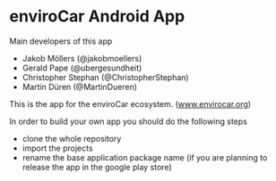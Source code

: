 enviroCar Android App
=====================

Main developers of this app
  * Jakob Möllers (@jakobmoellers)
  * Gerald Pape (@ubergesundheit)
  * Christopher Stephan (@ChristopherStephan)
  * Martin Düren (@MartinDueren)

This is the app for the enviroCar ecosystem. (www.envirocar.org)

In order to build your own app you should do the following steps
  * clone the whole repository
  * import the projects
  * rename the base application package name (if you are planning to release the app in the google play store)
